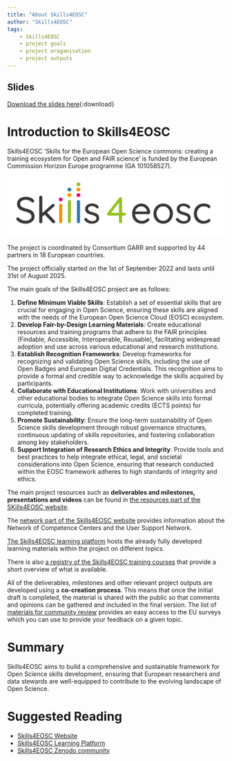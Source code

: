 ```yaml
---
title: "About Skills4EOSC"
author: "Skills4EOSC"
tags: 
    - Skills4EOSC
    - project goals
    - project oraganisation
    - project outputs
---
```


## Slides

[Download the slides here](https://github.com/FAIR-by-Design-Methodology/IDCC24workshop/raw/main/resources/02%20Skills4EOSC/Skills4EOSC-IDCCworkshop_FAIR-by-Design_Methodology.pptx){:download}


# Introduction to Skills4EOSC

Skills4EOSC ‘Skills for the European Open Science commons: creating a training ecosystem for Open and FAIR science’ is funded by the European Commission Horizon Europe programme (GA 101058527).

![Skills4EOSC logo](./attachments/Skills4EOSC_logo_extended.png)

The project is coordinated by Consortium GARR and supported by 44 partners in 18 European countries.

The project officially started on the 1st of September 2022 and lasts until 31st of August 2025.

The main goals of the Skills4EOSC project are as follows:

1. **Define Minimum Viable Skills**: Establish a set of essential skills that are crucial for engaging in Open Science, ensuring these skills are aligned with the needs of the European Open Science Cloud (EOSC) ecosystem.
2. **Develop Fair-by-Design Learning Materials**: Create educational resources and training programs that adhere to the FAIR principles (Findable, Accessible, Interoperable, Reusable), facilitating widespread adoption and use across various educational and research institutions.
3. **Establish Recognition Frameworks**: Develop frameworks for recognizing and validating Open Science skills, including the use of Open Badges and European Digital Credentials. This recognition aims to provide a formal and credible way to acknowledge the skills acquired by participants.
4. **Collaborate with Educational Institutions**: Work with universities and other educational bodies to integrate Open Science skills into formal curricula, potentially offering academic credits (ECTS points) for completed training.
5. **Promote Sustainability**: Ensure the long-term sustainability of Open Science skills development through robust governance structures, continuous updating of skills repositories, and fostering collaboration among key stakeholders.
6. **Support Integration of Research Ethics and Integrity**: Provide tools and best practices to help integrate ethical, legal, and societal considerations into Open Science, ensuring that research conducted within the EOSC framework adheres to high standards of integrity and ethics.

The main project resources such as **deliverables and milestones, presentations and videos** can be found in [the resources part of the SKills4EOSC website](https://www.skills4eosc.eu/resources).

The [network part of the Skills4EOSC website](https://www.skills4eosc.eu/network) provides information about the Network of Competence Centers and the User Support Network.

[The Skills4EOSC learning platform](https://learning.skills4eosc.eu/) hosts the already fully developed learning materials within the project on different topics.

There is also [a registry of the Skills4EOSC training courses](https://www.skills4eosc.eu/participate/skills4eosc-training-courses) that provide a short overview of what is available.

All of the deliverables, milestones and other relevant project outputs are developed using a **co-creation process**. This means that once the initial draft is completed, the material is shared with the public so that comments and opinions can be gathered and included in the final version. The list of [materials for community review](https://www.skills4eosc.eu/participate/materials-for-community-review) provides an easy access to the EU surveys which you can use to provide your feedback on a given topic.


# Summary 

Skills4EOSC aims to build a comprehensive and sustainable framework for Open Science skills development, ensuring that European researchers and data stewards are well-equipped to contribute to the evolving landscape of Open Science.


# Suggested Reading

- [Skills4EOSC Website](https://www.skills4eosc.eu/)
- [Skills4EOSC Learning Platform](https://learning.skills4eosc.eu/)
- [Skills4EOSC Zenodo community](https://zenodo.org/communities/skills4eosc/records?q=&l=list&p=1&s=10&sort=newest)




